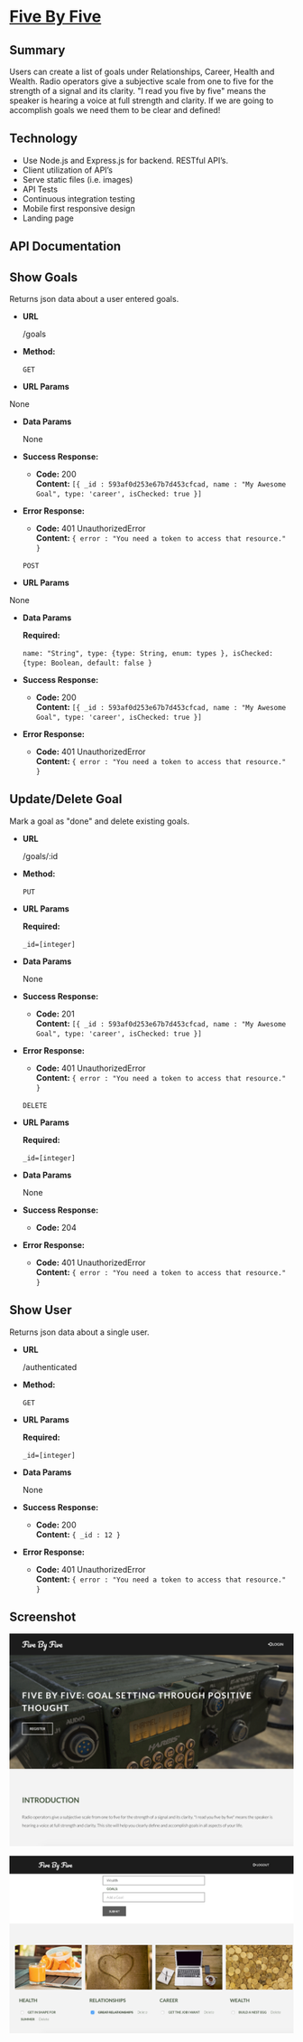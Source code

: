 # [Five By Five](https://fivebyfive.herokuapp.com/)

## Summary 

Users can create a list of goals under Relationships, Career, Health and Wealth.  Radio operators give a subjective scale from one to five for the strength of a signal and its clarity. "I read you five by five" means the speaker is hearing a voice at full strength and clarity.  If we are going to accomplish goals we need them to be clear and defined!

## Technology

* Use Node.js and Express.js for backend.  RESTful API’s.  
* Client utilization of API’s 
* Serve static files (i.e. images)
* API Tests
* Continuous integration testing 
* Mobile first responsive design
* Landing page 

## API Documentation 
**Show Goals**
----
  Returns json data about a user entered goals.

* **URL**

  /goals

* **Method:**

  `GET`
  
*  **URL Params**

  None

* **Data Params**

  None

* **Success Response:**

  * **Code:** 200 <br />
    **Content:** `[{ _id : 593af0d253e67b7d453cfcad, name : "My Awesome Goal", type: 'career', isChecked: true }]`
 
* **Error Response:**

  * **Code:** 401 UnauthorizedError <br />
    **Content:** `{ error : "You need a token to access that resource." }`

  `POST`
  
*  **URL Params**

  None

* **Data Params**

    **Required:**
 
   `name: "String", type: {type: String, enum: types }, isChecked: {type: Boolean, default: false }`

* **Success Response:**

  * **Code:** 200 <br />
    **Content:** `[{ _id : 593af0d253e67b7d453cfcad, name : "My Awesome Goal", type: 'career', isChecked: true }]`
 
* **Error Response:**

  * **Code:** 401 UnauthorizedError <br />
    **Content:** `{ error : "You need a token to access that resource." }`

**Update/Delete Goal**
----
  Mark a goal as "done" and delete existing goals.

* **URL**

  /goals/:id

* **Method:**

  `PUT`
  
*  **URL Params**

    **Required:**
 
   `_id=[integer]`

* **Data Params**

  None

* **Success Response:**

  * **Code:** 201 <br />
    **Content:** `[{ _id : 593af0d253e67b7d453cfcad, name : "My Awesome Goal", type: 'career', isChecked: true }]`
 
* **Error Response:**

  * **Code:** 401 UnauthorizedError <br />
    **Content:** `{ error : "You need a token to access that resource." }`


  `DELETE`
  
*  **URL Params**

    **Required:**
 
   `_id=[integer]`

* **Data Params**

  None

* **Success Response:**

  * **Code:** 204 <br />
 
* **Error Response:**

  * **Code:** 401 UnauthorizedError <br />
    **Content:** `{ error : "You need a token to access that resource." }`

**Show User**
----
  Returns json data about a single user.

* **URL**

  /authenticated

* **Method:**

  `GET`
  
*  **URL Params**

    **Required:**
 
   `_id=[integer]`

* **Data Params**

  None

* **Success Response:**

  * **Code:** 200 <br />
    **Content:** `{ _id : 12 }`
 
* **Error Response:**

  * **Code:** 401 UnauthorizedError <br />
    **Content:** `{ error : "You need a token to access that resource." }`


## Screenshot
![Old Military Radio](./public/assets/images/screenshot_home.png?raw=true "Homepage")

![Juice glass, Tree with heart, Laptop, Gold coins](./public/assets/images/screenshot_goals.png?raw=true "Homepage")